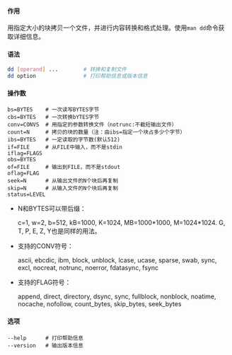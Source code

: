 #### 作用

用指定大小的块拷贝一个文件，并进行内容转换和格式处理。使用`man dd`命令获取详细信息。

#### 语法

```bash
dd [operand] ...		# 转换和复制文件
dd option				# 打印帮助信息或版本信息
```

#### 操作数

```
bs=BYTES	# 一次读写BYTES字节
cbs=BYTES	# 一次转换bYTES字节
conv=CONVS	# 用指定的参数转换文件（notrunc:不截短输出文件）
count=N		# 拷贝的块的数量（注：由ibs=指定一个块占多少个字节）
ibs=BYTES	# 一定读取的字节数(默认512)
if=FILE		# 从FILE中输入，而不是stdin
iflag=FLAGS
obs=BYTES
of=FILE		# 输出到FILE，而不是stdout
oflag=FLAG
seek=N		# 从输出文件的N个块后再复制
skip=N		# 从输入文件的N个块后再复制
status=LEVEL
```

- N和BYTES可以带后缀：

  c=1, w=2, b=512, kB=1000, K=1024, MB=1000*1000, M=1024\*1024. G, T, P, E, Z, Y也是同样的用法。

- 支持的CONV符号：

  ascii, ebcdic, ibm, block, unblock, lcase, ucase, sparse, swab, sync, excl, nocreat, notrunc, noerror, fdatasync, fsync

- 支持的FLAG符号：

  append, direct, directory, dsync, sync, fullblock, nonblock, noatime, nocache, nofollow, count_bytes, skip_bytes, seek_bytes

#### 选项

```
--help		# 打印帮助信息
--version	# 输出版本信息
```

